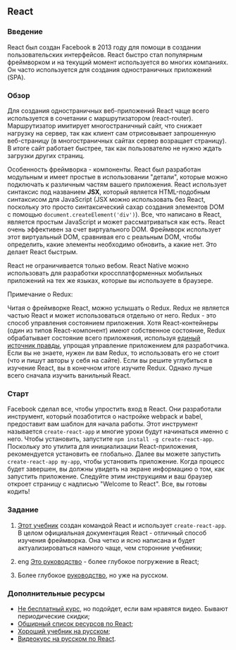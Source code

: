 ## React

### Введение

React был создан Facebook в 2013 году для помощи в создании пользовательских интерфейсов. React быстро стал популярным фреймворком и на текущий момент используется во многих компаниях. Он часто используется для создания одностраничных приложений (SPA).

### Обзор

Для создания одностраничных веб-приложений React чаще всего используется в сочетании с маршрутизатором (react-router). Маршрутизатор имитирует многостраничный сайт, что снижает нагрузку на сервер, так как клиент сам отрисовывает запрошенную веб-страницу (в многостраничных сайтах сервер возращает страницу). В итоге сайт работает быстрее, так как пользователю не нужно ждать загрузки других страниц.

Особенность фреймворка - компоненты. React был разработан модульным и имеет простые в использовании "детали", которые можно подключать к различным частям вашего приложения. React использует синтаксис под названием **JSX**, который является HTML-подобным синтаксисом для JavaScript (JSX можно использовать без React, поскольку это просто синтаксический сахар создания элементов DOM с помощью `document.createElement('div')`). Все, что написано в React, является простым JavaScript и может рассматриваться как есть. React очень эффективен за счет виртуального DOM. Фреймворк использует этот виртуальный DOM, сравнивая его с реальным DOM, чтобы определить, какие элементы необходимо обновить, а какие нет. Это делает React быстрым.

React не ограничивается только вебом. React Native можно использовать для разработки кроссплатформенных мобильных приложений на тех же языках, которые вы используете в браузере.

Примечание о Redux:

Читая о фреймворке React, можно услышать о Redux. Redux не является частью React и может использоваться отдельно от него. Redux - это способ управления состоянием приложения. Хотя React-контейнеры (один из типов React-компонент) имеют собственное состояние, Redux обрабатывает состояние всего приложения, используя [единый источник правды](https://www.e-xecutive.ru/management/practices/1984877-kak-obespechit-menedzhment-pravdivoi-upravlencheskoi-informatsiei), упрощая управление приложением для разработчика. Если вы не знаете, нужен ли вам Redux, то использовать его не стоит (что и пишут авторы у себя на сайте). Если вы решите углубиться в изучение React, вы в конечном итоге изучите Redux. Однако лучше всего сначала изучить ванильный React.

### Старт

Facebook сделал все, чтобы упростить вход в React. Они разработали инструмент, который позаботится о настройке webpack и babel, предоставит вам шаблон для начала работы. Этот инструмент называется `create-react-app` и многие уроки будут начинаться именно с него. Чтобы установить, запустите `npm install -g create-react-app`. Поскольку это утилита для инициализации React-приложения, рекомендуется установить ее глобально. Далее вы можете запустить `create-react-app my-app`, чтобы установить приложение. Когда процесс будет завершен, вы должны увидеть на экране информацию о том, как запустить приложение. Следуйте этим инструкциям и ваш браузер откроет страницу с надписью "Welcome to React". Все, вы готовы кодить!

### Задание

1. [Этот учебник](https://ru.reactjs.org/tutorial/tutorial.html) создан командой React и использует `create-react-app`. В целом официальная документация React - отличный способ изучения фреймворка. Она четко и ясно написана и будет актуализироваться намного чаще, чем сторонние учебники;

2. <span class="btn-fill btn btn-xs btn-success">eng</span> [Это руководство](https://www.fullstackreact.com/30-days-of-react/) - более глубокое погружение в React;

3. Более глубокое [руководство](https://habr.com/ru/company/ruvds/blog/432636/), но уже на русском.

### Дополнительные ресурсы

- [Не бесплатный курс](https://www.udemy.com/react-the-complete-guide-incl-redux/?siteID=vedj0cWlu2Y-lLrWBTqwmP6ifgZP6OyP8A&LSNPUBID=vedj0cWlu2Y), но подойдет, если вам нравятся видео. Бывают периодические скидки;
- [Обширный список ресурсов по React](https://github.com/enaqx/awesome-react);
- [Хороший учебник на русском](https://maxfarseer.gitbooks.io/react-course-ru-v2/content/);
- [Видеокурс на русском по React](https://www.youtube.com/watch?v=nwLMqAxNxKA).

